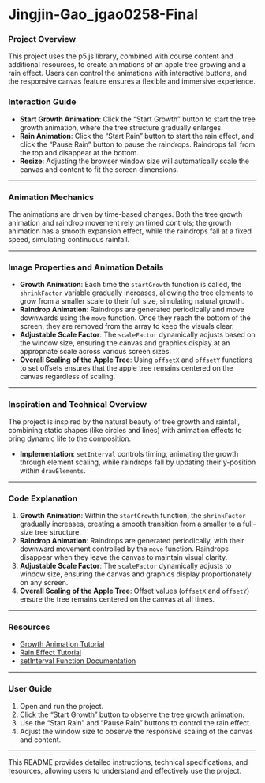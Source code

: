 # Jingjin-Gao_jgao0258-Final



### Project Overview

This project uses the p5.js library, combined with course content and additional resources, to create animations of an apple tree growing and a rain effect. Users can control the animations with interactive buttons, and the responsive canvas feature ensures a flexible and immersive experience.


### Interaction Guide

- **Start Growth Animation**: Click the “Start Growth” button to start the tree growth animation, where the tree structure gradually enlarges.
- **Rain Animation**: Click the “Start Rain” button to start the rain effect, and click the “Pause Rain” button to pause the raindrops. Raindrops fall from the top and disappear at the bottom.
- **Resize**: Adjusting the browser window size will automatically scale the canvas and content to fit the screen dimensions.

---

### Animation Mechanics

The animations are driven by time-based changes. Both the tree growth animation and raindrop movement rely on timed controls; the growth animation has a smooth expansion effect, while the raindrops fall at a fixed speed, simulating continuous rainfall.

---

### Image Properties and Animation Details

- **Growth Animation**: Each time the `startGrowth` function is called, the `shrinkFactor` variable gradually increases, allowing the tree elements to grow from a smaller scale to their full size, simulating natural growth.
- **Raindrop Animation**: Raindrops are generated periodically and move downwards using the `move` function. Once they reach the bottom of the screen, they are removed from the array to keep the visuals clear.
- **Adjustable Scale Factor**: The `scaleFactor` dynamically adjusts based on the window size, ensuring the canvas and graphics display at an appropriate scale across various screen sizes.
- **Overall Scaling of the Apple Tree**: Using `offsetX` and `offsetY` functions to set offsets ensures that the apple tree remains centered on the canvas regardless of scaling.

---

### Inspiration and Technical Overview

The project is inspired by the natural beauty of tree growth and rainfall, combining static shapes (like circles and lines) with animation effects to bring dynamic life to the composition.  
- **Implementation**: `setInterval` controls timing, animating the growth through element scaling, while raindrops fall by updating their y-position within `drawElements`.

---

### Code Explanation

1. **Growth Animation**: Within the `startGrowth` function, the `shrinkFactor` gradually increases, creating a smooth transition from a smaller to a full-size tree structure.
2. **Raindrop Animation**: Raindrops are generated periodically, with their downward movement controlled by the `move` function. Raindrops disappear when they leave the canvas to maintain visual clarity.
3. **Adjustable Scale Factor**: The `scaleFactor` dynamically adjusts to window size, ensuring the canvas and graphics display proportionately on any screen.
4. **Overall Scaling of the Apple Tree**: Offset values (`offsetX` and `offsetY`) ensure the tree remains centered on the canvas at all times.

---

### Resources

- [Growth Animation Tutorial](https://youtu.be/lMJmtlp6Yus)
- [Rain Effect Tutorial](https://www.youtube.com/watch?v=KkyIDI6rQJI)
- [setInterval Function Documentation](https://developer.mozilla.org/en-US/docs/Web/API/WindowOrWorkerGlobalScope/setInterval)

---

### User Guide

1. Open and run the project.
2. Click the “Start Growth” button to observe the tree growth animation.
3. Use the “Start Rain” and “Pause Rain” buttons to control the rain effect.
4. Adjust the window size to observe the responsive scaling of the canvas and content.

--- 

This README provides detailed instructions, technical specifications, and resources, allowing users to understand and effectively use the project.